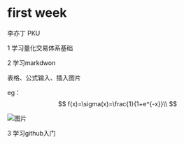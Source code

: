 # first week

李亦丁 PKU

1 学习量化交易体系基础

2 学习markdwon

表格、公式输入、插入图片

eg：
$$
f(x)=\sigma(x)=\frac{1}{1+e^{-x}}\\
$$


![图片](/Users/liyiding/Documents/WechatIMG2.jpeg)



3 学习github入门
